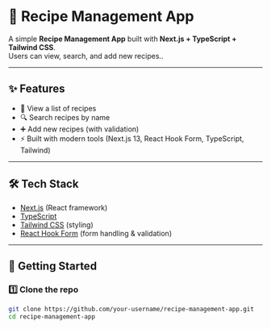 # 🍳 Recipe Management App

A simple **Recipe Management App** built with **Next.js + TypeScript + Tailwind CSS**.  
Users can view, search, and add new recipes..

---

## ✨ Features

- 📖 View a list of recipes
- 🔍 Search recipes by name
- ➕ Add new recipes (with validation)
- ⚡ Built with modern tools (Next.js 13, React Hook Form, TypeScript, Tailwind)

---

## 🛠️ Tech Stack

- [Next.js](https://nextjs.org/) (React framework)
- [TypeScript](https://www.typescriptlang.org/)
- [Tailwind CSS](https://tailwindcss.com/) (styling)
- [React Hook Form](https://react-hook-form.com/) (form handling & validation)

---

## 🚀 Getting Started

### 1️⃣ Clone the repo
```bash
git clone https://github.com/your-username/recipe-management-app.git
cd recipe-management-app
